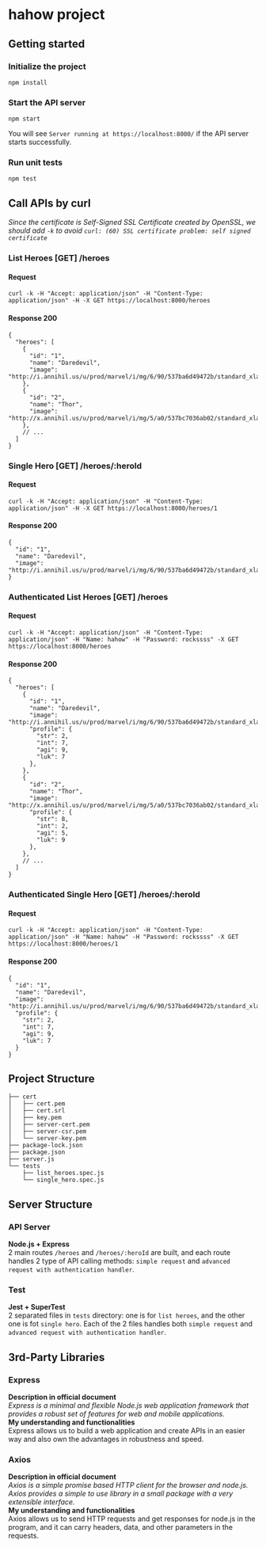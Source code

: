 # hahow project
## Getting started
### Initialize the project
```
npm install
```
### Start the API server
```
npm start
```
You will see `Server running at https://localhost:8000/` if the API server starts successfully.
### Run unit tests
```
npm test
```

## Call APIs by curl
*Since the certificate is Self-Signed SSL Certificate created by OpenSSL, we should add `-k` to avoid `curl: (60) SSL certificate problem: self signed certificate`*
### List Heroes [GET] /heroes
#### Request
```
curl -k -H "Accept: application/json" -H "Content-Type: application/json" -H -X GET https://localhost:8000/heroes
```
#### Response 200
```
{
  "heroes": [
    {
      "id": "1",
      "name": "Daredevil",
      "image": "http://i.annihil.us/u/prod/marvel/i/mg/6/90/537ba6d49472b/standard_xlarge.jpg"
    },
    {
      "id": "2",
      "name": "Thor",
      "image": "http://x.annihil.us/u/prod/marvel/i/mg/5/a0/537bc7036ab02/standard_xlarge.jpg"
    },
    // ...
  ]
}
```
### Single Hero [GET] /heroes/:heroId
#### Request
```
curl -k -H "Accept: application/json" -H "Content-Type: application/json" -H -X GET https://localhost:8000/heroes/1
```
#### Response 200
```
{
  "id": "1",
  "name": "Daredevil",
  "image": "http://i.annihil.us/u/prod/marvel/i/mg/6/90/537ba6d49472b/standard_xlarge.jpg"
}
```
### Authenticated List Heroes [GET] /heroes
#### Request
```
curl -k -H "Accept: application/json" -H "Content-Type: application/json" -H "Name: hahow" -H "Password: rockssss" -X GET https://localhost:8000/heroes
```
#### Response 200
```
{
  "heroes": [
    {
      "id": "1",
      "name": "Daredevil",
      "image": "http://i.annihil.us/u/prod/marvel/i/mg/6/90/537ba6d49472b/standard_xlarge.jpg",
      "profile": {
        "str": 2,
        "int": 7,
        "agi": 9,
        "luk": 7
      },
    },
    {
      "id": "2",
      "name": "Thor",
      "image": "http://x.annihil.us/u/prod/marvel/i/mg/5/a0/537bc7036ab02/standard_xlarge.jpg"
      "profile": {
        "str": 8,
        "int": 2,
        "agi": 5,
        "luk": 9
      },
    },
    // ...
  ]
}
```
### Authenticated Single Hero [GET] /heroes/:heroId
#### Request
```
curl -k -H "Accept: application/json" -H "Content-Type: application/json" -H "Name: hahow" -H "Password: rockssss" -X GET https://localhost:8000/heroes/1
```
#### Response 200
```
{
  "id": "1",
  "name": "Daredevil",
  "image": "http://i.annihil.us/u/prod/marvel/i/mg/6/90/537ba6d49472b/standard_xlarge.jpg",
  "profile": {
    "str": 2,
    "int": 7,
    "agi": 9,
    "luk": 7
  }
}
```

## Project Structure
```
├── cert
│   ├── cert.pem
│   ├── cert.srl
│   ├── key.pem
│   ├── server-cert.pem
│   ├── server-csr.pem
│   └── server-key.pem
├── package-lock.json
├── package.json
├── server.js
└── tests
    ├── list_heroes.spec.js
    └── single_hero.spec.js
```

## Server Structure
### API Server
**Node.js + Express**  
2 main routes `/heroes` and `/heroes/:heroId` are built, and each route handles 2 type of API calling methods: `simple request` and `advanced request with authentication handler`.
### Test
**Jest + SuperTest**  
2 separated files in `tests` directory: one is for `list heroes`, and the other one is fot `single hero`. Each of the 2 files handles both `simple request` and `advanced request with authentication handler`.

## 3rd-Party Libraries
### Express
**Description in official document**  
*Express is a minimal and flexible Node.js web application framework that provides a robust set of features for web and mobile applications.*  
**My understanding and functionalities**  
Express allows us to build a web application and create APIs in an easier way and also own the advantages in robustness and speed.
### Axios
**Description in official document**  
*Axios is a simple promise based HTTP client for the browser and node.js. Axios provides a simple to use library in a small package with a very extensible interface.*  
**My understanding and functionalities**  
Axios allows us to send HTTP requests and get responses for node.js in the program, and it can carry headers, data, and other parameters in the requests.
